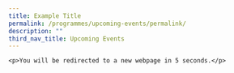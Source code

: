 ```yaml
---
title: Example Title
permalink: /programmes/upcoming-events/permalink/
description: ""
third_nav_title: Upcoming Events
---
```




    


    <p>You will be redirected to a new webpage in 5 seconds.</p>



